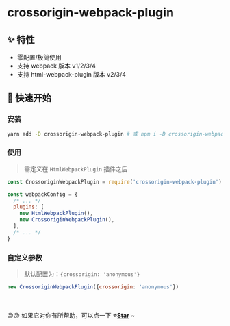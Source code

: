 # crossorigin-webpack-plugin

## ✨ 特性

- 零配置/极简使用
- 支持 webpack 版本 v1/2/3/4
- 支持 html-webpack-plugin 版本 v2/3/4

## 🚀 快速开始

### 安装

```bash
yarn add -D crossorigin-webpack-plugin # 或 npm i -D crossorigin-webpack-plugin
```

### 使用

> 需定义在 `HtmlWebpackPlugin` 插件之后

```js
const CrossoriginWebpackPlugin = require('crossorigin-webpack-plugin')

const webpackConfig = {
  /* ... */
  plugins: [
    new HtmlWebpackPlugin(),
    new CrossoriginWebpackPlugin(),
  ],
  /* ... */
}
```

### 自定义参数

> 默认配置为：`{crossorigin: 'anonymous'}`

```js
new CrossoriginWebpackPlugin({crossorigin: 'anonymous'})
```

<br>
<br>
😉😘 如果它对你有所帮助，可以点一下 <b>⭐️<a href="#">Star</a></b> ~
